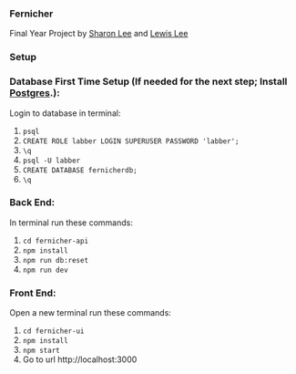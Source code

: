 ### Fernicher
Final Year Project by [Sharon Lee](https://github.com/sharonshlee) and [Lewis Lee](https://github.com/rexiah23)


### Setup

### Database First Time Setup (If needed for the next step; Install [Postgres](https://www.postgresql.org/).):

Login to database in terminal:

1. `psql`
2. `CREATE ROLE labber LOGIN SUPERUSER PASSWORD 'labber';`
3. `\q`
4. `psql -U labber`
5. `CREATE DATABASE fernicherdb;`
6. `\q`

### Back End:

In terminal run these commands:

1. `cd fernicher-api`
2. `npm install`
3. `npm run db:reset`
4. `npm run dev`

### Front End:

Open a new terminal run these commands:

1. `cd fernicher-ui`
2. `npm install`
3. `npm start`
4. Go to url http://localhost:3000
